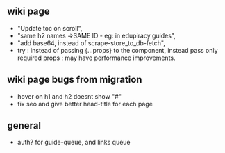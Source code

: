 ## wiki page

- "Update toc on scroll",
- "same h2 names =>SAME ID - eg: in edupiracy guides",
- "add base64, instead of scrape-store_to_db-fetch",
- try : instead of passing {...props} to the component, instead pass only required props : may have performance improvements.

## wiki page bugs from migration

- hover on h1 and h2 doesnt show "#"
- fix seo and give better head-title for each page

## general

- auth? for guide-queue, and links queue
